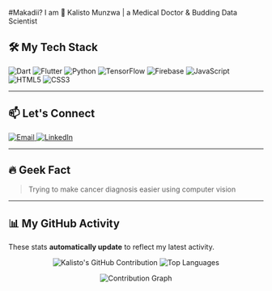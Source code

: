 #Makadii? I am 🧬 Kalisto Munzwa | a Medical Doctor & Budding Data Scientist

## 🛠️ My Tech Stack

![Dart](https://img.shields.io/badge/Dart-0175C2?style=for-the-badge&logo=dart&logoColor=white)
![Flutter](https://img.shields.io/badge/Flutter-02569B?style=for-the-badge&logo=flutter&logoColor=white)
![Python](https://img.shields.io/badge/Python-3776AB?style=for-the-badge&logo=python&logoColor=white)
![TensorFlow](https://img.shields.io/badge/TensorFlow-FF6F00?style=for-the-badge&logo=tensorflow&logoColor=white)
![Firebase](https://img.shields.io/badge/Firebase-FFCA28?style=for-the-badge&logo=firebase&logoColor=black)
![JavaScript](https://img.shields.io/badge/JavaScript-F7DF1E?style=for-the-badge&logo=javascript&logoColor=black)
![HTML5](https://img.shields.io/badge/HTML5-E34F26?style=for-the-badge&logo=html5&logoColor=white)
![CSS3](https://img.shields.io/badge/CSS3-1572B6?style=for-the-badge&logo=css3&logoColor=white)

---

## 📫 Let's Connect

<p align="left">
  <a href="mailto:tafadzwa@dawa-health.com" target="_blank">
    <img src="https://img.shields.io/badge/Email-D14836?style=for-the-badge&logo=gmail&logoColor=white" alt="Email"/>
  </a>
  <a href="https://linkedin.com/in/kmunzwa" target="_blank">
    <img src="https://img.shields.io/badge/LinkedIn-0A66C2?style=for-the-badge&logo=linkedin&logoColor=white" alt="LinkedIn"/>
  </a>
</p>

---

## 🔥 Geek Fact

> Trying to make cancer diagnosis easier using computer vision

---

## 📊 My GitHub Activity

These stats **automatically update** to reflect my latest activity.

<p align="center">
  <img src="https://github-profile-summary-cards.vercel.app/api/cards/profile-details?username=kalisto263&theme=radical" alt="Kalisto's GitHub Contribution"/>
  <img src="https://github-readme-stats.vercel.app/api/top-langs/?username=kalisto263&layout=compact&theme=radical&hide_border=true" alt="Top Languages" />
</p>

<p align="center">
  <img src="https://github-readme-activity-graph.vercel.app/graph?username=kalisto263&theme=gruvbox&hide_border=true&color=8ec07c" alt="Contribution Graph" />
</p>
